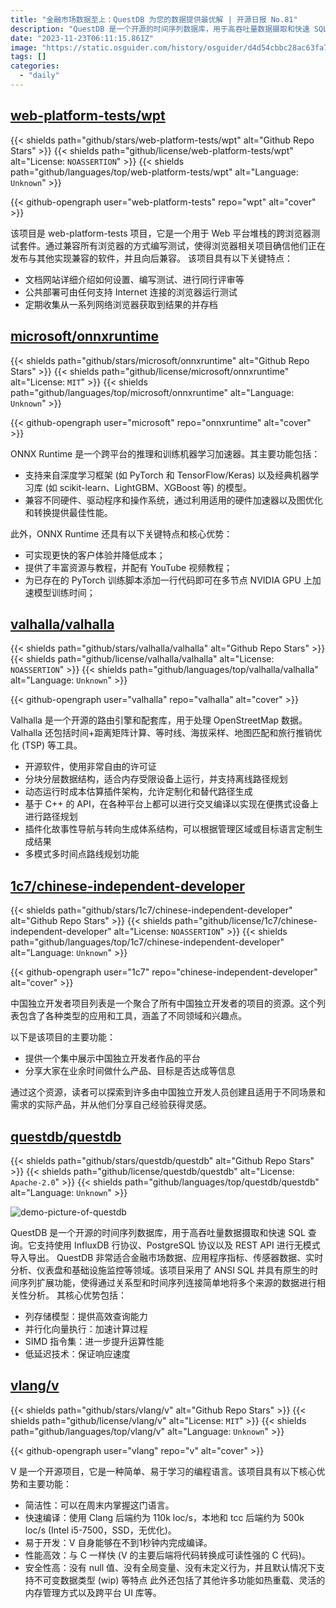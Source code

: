 ```yaml
---
title: "金融市场数据至上：QuestDB 为您的数据提供最优解 | 开源日报 No.81"
description: "QuestDB 是一个开源的时间序列数据库，用于高吞吐量数据摄取和快速 SQL 查询。它支持使用 InfluxDB 行协议、PostgreSQL 协议以及 REST API 进行无模式导入导出。"
date: "2023-11-23T06:11:15.861Z"
image: "https://static.osguider.com/history/osguider/d4d54cbbc28ac63fa7159103e67b983b.png"
tags: []
categories:
  - "daily"
---
```


## [web-platform-tests/wpt](https://github.com/web-platform-tests/wpt)

{{< shields path="github/stars/web-platform-tests/wpt" alt="Github Repo Stars" >}} {{< shields path="github/license/web-platform-tests/wpt" alt="License: `NOASSERTION`" >}} {{< shields path="github/languages/top/web-platform-tests/wpt" alt="Language: `Unknown`" >}}

{{< github-opengraph user="web-platform-tests" repo="wpt" alt="cover" >}}

该项目是 web-platform-tests 项目，它是一个用于 Web 平台堆栈的跨浏览器测试套件。通过兼容所有浏览器的方式编写测试，使得浏览器相关项目确信他们正在发布与其他实现兼容的软件，并且向后兼容。
该项目具有以下关键特点：

- 文档网站详细介绍如何设置、编写测试、进行同行评审等
- 公共部署可由任何支持 Internet 连接的浏览器运行测试
- 定期收集从一系列网络浏览器获取到结果的并存档

## [microsoft/onnxruntime](https://github.com/microsoft/onnxruntime)

{{< shields path="github/stars/microsoft/onnxruntime" alt="Github Repo Stars" >}} {{< shields path="github/license/microsoft/onnxruntime" alt="License: `MIT`" >}} {{< shields path="github/languages/top/microsoft/onnxruntime" alt="Language: `Unknown`" >}}

{{< github-opengraph user="microsoft" repo="onnxruntime" alt="cover" >}}

ONNX Runtime 是一个跨平台的推理和训练机器学习加速器。其主要功能包括：

- 支持来自深度学习框架 (如 PyTorch 和 TensorFlow/Keras) 以及经典机器学习库 (如 scikit-learn、LightGBM、XGBoost 等) 的模型。
- 兼容不同硬件、驱动程序和操作系统，通过利用适用的硬件加速器以及图优化和转换提供最佳性能。

此外，ONNX Runtime 还具有以下关键特点和核心优势：

- 可实现更快的客户体验并降低成本；
- 提供了丰富资源与教程，并配有 YouTube 视频教程；
- 为已存在的 PyTorch 训练脚本添加一行代码即可在多节点 NVIDIA GPU 上加速模型训练时间；

## [valhalla/valhalla](https://github.com/valhalla/valhalla)

{{< shields path="github/stars/valhalla/valhalla" alt="Github Repo Stars" >}} {{< shields path="github/license/valhalla/valhalla" alt="License: `NOASSERTION`" >}} {{< shields path="github/languages/top/valhalla/valhalla" alt="Language: `Unknown`" >}}

{{< github-opengraph user="valhalla" repo="valhalla" alt="cover" >}}

Valhalla 是一个开源的路由引擎和配套库，用于处理 OpenStreetMap 数据。Valhalla 还包括时间+距离矩阵计算、等时线、海拔采样、地图匹配和旅行推销优化 (TSP) 等工具。

- 开源软件，使用非常自由的许可证
- 分块分层数据结构，适合内存受限设备上运行，并支持离线路径规划
- 动态运行时成本估算插件架构，允许定制化和替代路径生成
- 基于 C++ 的 API，在各种平台上都可以进行交叉编译以实现在便携式设备上进行路径规划
- 插件化故事性导航与转向生成体系结构，可以根据管理区域或目标语言定制生成结果
- 多模式多时间点路线规划功能

## [1c7/chinese-independent-developer](https://github.com/1c7/chinese-independent-developer)

{{< shields path="github/stars/1c7/chinese-independent-developer" alt="Github Repo Stars" >}} {{< shields path="github/license/1c7/chinese-independent-developer" alt="License: `NOASSERTION`" >}} {{< shields path="github/languages/top/1c7/chinese-independent-developer" alt="Language: `Unknown`" >}}

{{< github-opengraph user="1c7" repo="chinese-independent-developer" alt="cover" >}}

中国独立开发者项目列表是一个聚合了所有中国独立开发者的项目的资源。这个列表包含了各种类型的应用和工具，涵盖了不同领域和兴趣点。

以下是该项目的主要功能：

- 提供一个集中展示中国独立开发者作品的平台
- 分享大家在业余时间做什么产品、目标是否达成等信息

通过这个资源，读者可以探索到许多由中国独立开发人员创建且适用于不同场景和需求的实际产品，并从他们分享自己经验获得灵感。

## [questdb/questdb](https://github.com/questdb/questdb)

{{< shields path="github/stars/questdb/questdb" alt="Github Repo Stars" >}} {{< shields path="github/license/questdb/questdb" alt="License: `Apache-2.0`" >}} {{< shields path="github/languages/top/questdb/questdb" alt="Language: `Unknown`" >}}

![demo-picture-of-questdb](https://static.osguider.com/history/2023/ed5457afacc1e64ccc02a3e8f9915b57.png)

QuestDB 是一个开源的时间序列数据库，用于高吞吐量数据摄取和快速 SQL 查询。它支持使用 InfluxDB 行协议、PostgreSQL 协议以及 REST API 进行无模式导入导出。
QuestDB 非常适合金融市场数据、应用程序指标、传感器数据、实时分析、仪表盘和基础设施监控等领域。该项目采用了 ANSI SQL 并具有原生的时间序列扩展功能，使得通过关系型和时间序列连接简单地将多个来源的数据进行相关性分析。
其核心优势包括：

- 列存储模型：提供高效查询能力
- 并行化向量执行：加速计算过程
- SIMD 指令集：进一步提升运算性能
- 低延迟技术：保证响应速度

## [vlang/v](https://github.com/vlang/v)

{{< shields path="github/stars/vlang/v" alt="Github Repo Stars" >}} {{< shields path="github/license/vlang/v" alt="License: `MIT`" >}} {{< shields path="github/languages/top/vlang/v" alt="Language: `Unknown`" >}}

{{< github-opengraph user="vlang" repo="v" alt="cover" >}}

V 是一个开源项目，它是一种简单、易于学习的编程语言。该项目具有以下核心优势和主要功能：

- 简洁性：可以在周末内掌握这门语言。
- 快速编译：使用 Clang 后端约为 110k loc/s，本地和 tcc 后端约为 500k loc/s (Intel i5-7500，SSD，无优化)。
- 易于开发：V 自身能够在不到1秒钟内完成编译。
- 性能高效：与 C 一样快 (V 的主要后端将代码转换成可读性强的 C 代码)。
- 安全性高：没有 null 值、没有全局变量、没有未定义行为，并且默认情况下支持不可变数据类型 (wip) 等特点
此外还包括了其他许多功能如热重载、灵活的内存管理方式以及跨平台 UI 库等。

